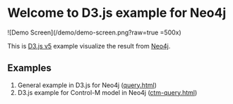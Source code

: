 # Welcome to D3.js example for Neo4j

![Demo Screen](/demo/demo-screen.png?raw=true =500x)

This is [D3.js v5](https://d3js.org/) example visualize the result from [Neo4j](https://neo4j.com/).

## Examples
1. General example in D3.js for Neo4j ([query.html](query.html))
2. D3.js example for Control-M model in Neo4j ([ctm-query.html](ctm-query.html))
